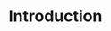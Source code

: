 ---
title: Introduction
menu:
  sidebar:
    name: Introduction
    identifier: introduction
    parent: progress
    weight: 10
---